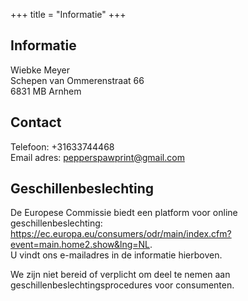 +++
title =  "Informatie"
+++

## Informatie
Wiebke Meyer  
Schepen van Ommerenstraat 66  
6831 MB Arnhem  

## Contact
Telefoon: +31633744468  
Email adres: <pepperspawprint@gmail.com>

## Geschillenbeslechting
De Europese Commissie biedt een platform voor online geschillenbeslechting: https://ec.europa.eu/consumers/odr/main/index.cfm?event=main.home2.show&lng=NL.  
U vindt ons e-mailadres in de informatie hierboven.

We zijn niet bereid of verplicht om deel te nemen aan geschillenbeslechtingsprocedures voor consumenten.
